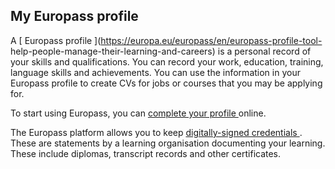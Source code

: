 ##  My Europass profile

A [ Europass profile ](https://europa.eu/europass/en/europass-profile-tool-
help-people-manage-their-learning-and-careers) is a personal record of your
skills and qualifications. You can record your work, education, training,
language skills and achievements. You can use the information in your Europass
profile to create CVs for jobs or courses that you may be applying for.

To start using Europass, you can [ complete your profile
](https://europa.eu/europass/en) online.

The Europass platform allows you to keep [ digitally-signed credentials
](https://europa.eu/europass/en/europass-alati/european-digital-credentials) .
These are statements by a learning organisation documenting your learning.
These include diplomas, transcript records and other certificates.  
